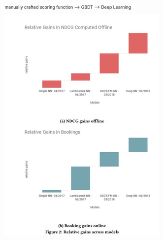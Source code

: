 manually crafted scoring function   --> GBDT --> Deep Learning

<img src="https://github.com/kavin525zhang/paper_reading/blob/main/pics/2021_08_02_01.JPG">